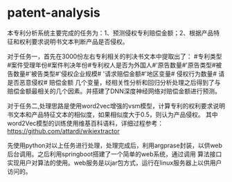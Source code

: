 # patent-analysis
本专利分析系统主要完成的任务为：1、预测侵权专利赔偿金额；2、根据产品特征和权利要求说明书文本判断产品是否侵权。

对于任务一，首先在3000份左右专利相关的判决书文本中提取出了：
#专利类型#案件受理年份#案件判决年份#专利权人是否为外国人#'原告数量#'原告类型#被告数量#'被告类型#'侵权企业规模# '请求赔偿金额#'地区变量# 侵权行为数量# 请是否恶意侵权# 赔偿金额
几个变量，经相关性分析和回归分析处理之后得到了与赔偿金额最相关的几个因素。并搭建了DNN深度神经网络对赔偿金额进行预测。

对于任务二,处理思路是使用word2vec增强的vsm模型，计算专利的权利要求说明书文本和产品特征文本的相似度，如果相似度大于0.5，则认为产品侵权。
其中word2Vec模型的训练使用维基百科语料，详细过程参考：https://github.com/attardi/wikiextractor

先使用python对以上任务进行处理，处理完成后，利用argprase封装，以供web后台调用。之后利用springboot搭建了一个简单的web系统，通过调用
算法接口实现用户对算法的使用。web服务是以jar包方式，运行在linux服务器上以供用户访问的。
 
